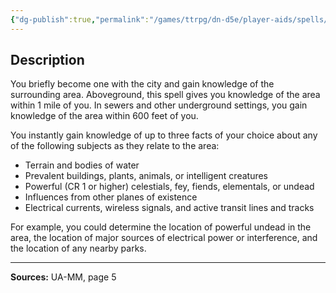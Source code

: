 ```yaml
---
{"dg-publish":true,"permalink":"/games/ttrpg/dn-d5e/player-aids/spells/level-5/commune-with-city-ua/","tags":["ttrpg/dnd/5e","verbal","somatic","ritual","spell"],"noteIcon":""}
---
```



## Description
You briefly become one with the city and gain knowledge of the surrounding area.
Aboveground, this spell gives you knowledge of the area within 1 mile of you.
In sewers and other underground settings, you gain knowledge of the area within 600 feet of you.

You instantly gain knowledge of up to three facts of your choice about any of the following subjects as they relate to the area:
- Terrain and bodies of water
- Prevalent buildings, plants, animals, or intelligent creatures
- Powerful (CR 1 or higher) celestials, fey, fiends, elementals, or undead
- Influences from other planes of existence
- Electrical currents, wireless signals, and active transit lines and tracks

For example, you could determine the location of powerful undead in the area, the location of major sources of electrical power or interference, and the location of any nearby parks.

---

**Sources:** UA-MM, page 5
